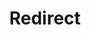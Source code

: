 ﻿---
layout: src/layouts/Redirect.astro
title: Redirect
redirect: https://octopus.com/docs/security/cve/spectre-meltdown-and-octopus-deploy
pubDate:  2023-01-01
navSearch: false
navSitemap: false
navMenu: false
---
